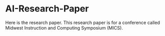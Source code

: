 # AI-Research-Paper
Here is the research paper. This research paper is for a conference called Midwest Instruction and Computing Symposium (MICS).  
